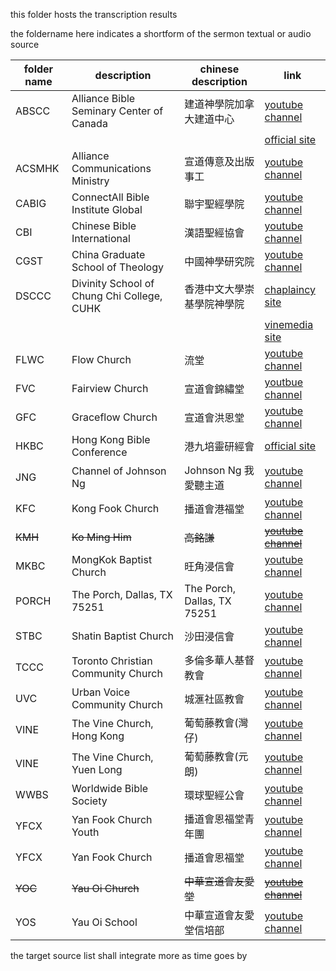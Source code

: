 this folder hosts the transcription results

the foldername here indicates a shortform of the sermon textual or audio source

| folder name | description                                 | chinese description        | link                                                                                         |
| ----------- | ------------------------------------------- | -------------------------- | -------------------------------------------------------------------------------------------- |
| ABSCC       | Alliance Bible Seminary Center of Canada    | 建道神學院加拿大建道中心   | [youtube channel](https://www.youtube.com/@abscc3245)                                        |
|             |                                             |                            | [official site](https://abscc.org)                                                           |
| ACSMHK      | Alliance Communications Ministry            | 宣道傳意及出版事工         | [youtube channel](https://www.youtube.com/@acsmhk)                                           |
| CABIG       | ConnectAll Bible Institute Global           | 聯宇聖經學院               | [youtube channel](https://www.youtube.com/@CBIGlobal)                                        |
| CBI         | Chinese Bible International                 | 漢語聖經協會               | [youtube channel](https://www.youtube.com/CBIsupport)                                        |
| CGST        | China Graduate School of Theology           | 中國神學研究院             | [youtube channel](https://www.youtube.com/cgstedu)                                           |
| DSCCC       | Divinity School of Chung Chi College, CUHK  | 香港中文大學崇基學院神學院 | [chaplaincy site](https://www.ccc.cuhk.edu.hk/tc/content.php?wid=739)                        |
|             |                                             |                            | [vinemedia site](https://www.vinemedia.org/category/course/bible-teaching/sunday-service-1/) |
| FLWC        | Flow Church                                 | 流堂                       | [youtube channel](https://www.youtube.com/@flowchurchhk)                                     |
| FVC         | Fairview Church                             | 宣道會錦繡堂               | [youtbue channel](https://www.youtube.com/@fairviewchurch)                                   |
| GFC         | Graceflow Church                            | 宣道會洪恩堂               | [youtube channel](https://www.youtube.com/@graceflowchurch6874)                              |
| HKBC        | Hong Kong Bible Conference                  | 港九培靈研經會             | [official site](https://www.hkbibleconference.org)                                           |
| JNG         | Channel of Johnson Ng                       | Johnson Ng 我愛聽主道      | [youtube channel](https://www.youtube.com/JohnsonNg)                                         |
| KFC         | Kong Fook Church                            | 播道會港福堂               | [youtube channel](https://www.youtube.com/@EFCCKongFokChurch)                                |
| ~~KMH~~     | ~~Ko Ming Him~~                             | ~~高銘謙~~                 | [~~youtube channel~~](https://www.youtube.com/@lawrenceko5206)                               |
| MKBC        | MongKok Baptist Church                      | 旺角浸信會                 | [youtube channel](https://www.youtube.com/@MKBC)                                             |
| PORCH       | The Porch, Dallas, TX 75251                 | The Porch, Dallas, TX 75251| [youtube channel](https://www.youtube.com/@ThePorch)                                         |
| STBC        | Shatin Baptist Church                       | 沙田浸信會                 | [youtube channel](https://www.youtube.com/@stbc1977)                                         |
| TCCC        | Toronto Christian Community Church          | 多倫多華人基督教會         | [youtube channel](https://www.youtube.com/@TorontoCCC)                                       |
| UVC         | Urban Voice Community Church                | 城滙社區教會               | [youtube channel](https://www.youtube.com/@UrbanVoice)                                       |
| VINE        | The Vine Church, Hong Kong                  | 葡萄藤教會(灣仔)           | [youtube channel](https://www.youtube.com/@thevinehk)                                        |
| VINE        | The Vine Church, Yuen Long                  | 葡萄藤教會(元朗)           | [youtube channel](https://www.youtube.com/@thevine_yl)                                       |
| WWBS        | Worldwide Bible Society                     | 環球聖經公會               | [youtube channel](https://youtube.com/@WorldwideBibleSociety)                                |
| YFCX        | Yan Fook Church Youth                       | 播道會恩福堂青年團         | [youtube channel](https://www.youtube.com/c/YanfookYouth)                                    |
| YFCX        | Yan Fook Church                             | 播道會恩福堂               | [youtube channel](https://www.youtube.com/yanfookchurch)                                     |
| ~~YOC~~     | ~~Yau Oi Church~~                           | ~~中華宣道會友愛堂~~       | [~~youtube channel~~](https://www.youtube.com/@yauoichurch1981)                              |
| YOS         | Yau Oi School                               | 中華宣道會友愛堂信培部     | [youtube channel](https://www.youtube.com/@yauoischool/streams)                              |

the target source list shall integrate more as time goes by


